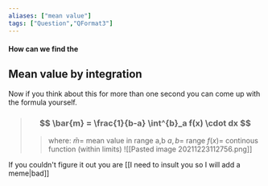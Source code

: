 ```yaml
---
aliases: ["mean value"]
tags: ["Question","QFormat3"]
---
```


#### How can we find the
## Mean value by integration
Now if you think about this for more than one second you can come up with the formula yourself.

> ### $$ \bar{m} = \frac{1}{b-a} \int^{b}_a f(x) \cdot dx $$ 
>> where:
>> $\bar{m}=$ mean value in range a,b 
>> $a,b=$ range
>> $f(x)=$ continous function (within limits)
![[Pasted image 20211223112756.png]]

If you couldn't figure it out you are [[I need to insult you so I will add a meme|bad]]